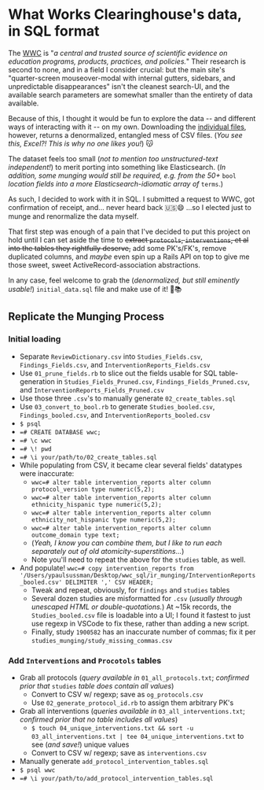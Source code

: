 # What Works Clearinghouse's data, in SQL format

The [WWC](https://ies.ed.gov/ncee/wwc/WhoWeAre) is "_a central and trusted source of scientific evidence on education programs, products, practices, and policies._" Their research is second to none, and in a field I consider crucial: but the main site's "quarter-screen mouseover-modal with internal gutters, sidebars, and unpredictable disappearances" isn't the cleanest search-UI, and the available search parameters are somewhat smaller than the entirety of data available.

Because of this, I thought it would be fun to explore the data -- and different ways of interacting with it -- on my own. Downloading the [individual files](https://ies.ed.gov/ncee/wwc/StudyFindings), however, returns a denormalized, entangled mess of CSV files. (_You see this, Excel?! This is why no one likes you!_) 😽

The dataset feels too small (_not to mention too unstructured-text independent!_) to merit porting into something like Elasticsearch. (_In addition, some munging would still be required, e.g. from the 50+_ `bool` _location fields into a more Elasticsearch-idiomatic array of_ `terms`.) 

As such, I decided to work with it in SQL. I submitted a request to WWC, got confirmation of receipt, and... never heard back 🇺🇸😄 ...so I elected just to munge and renormalize the data myself.

That first step was enough of a pain that I've decided to put this project on hold until I can set aside the time to ~~extract `protocols`, `interventions`, et al into the tables they rightfully deserve,~~ add some PK's/FK's, remove duplicated columns, and _maybe_ even spin up a Rails API on top to give me those sweet, sweet ActiveRecord-association abstractions.

In any case, feel welcome to grab the (_denormalized, but still eminently usable!_) `initial_data.sql` file and make use of it! 🤘📚

## Replicate the Munging Process

### Initial loading
- Separate `ReviewDictionary.csv` into `Studies_Fields.csv`, `Findings_Fields.csv`, and `InterventionReports_Fields.csv`
- Use `01_prune_fields.rb` to slice out the fields usable for SQL table-generation in  `Studies_Fields_Pruned.csv`, `Findings_Fields_Pruned.csv`, and `InterventionReports_Fields_Pruned.csv`
- Use those three `.csv`'s to manually generate `02_create_tables.sql` 
- Use `03_convert_to_bool.rb` to generate `Studies_booled.csv`, `Findings_booled.csv`, and `InterventionReports_booled.csv`
- `$ psql`
- `=# CREATE DATABASE wwc;`
- `=# \c wwc`
- `=# \! pwd`
- `=# \i your/path/to/02_create_tables.sql`
- While populating from CSV, it became clear several fields' datatypes were inaccurate:
  - `wwc=# alter table intervention_reports alter column protocol_version type numeric(5,2);`
  - `wwc=# alter table intervention_reports alter column ethnicity_hispanic type numeric(5,2);`
  - `wwc=# alter table intervention_reports alter column ethnicity_not_hispanic type numeric(5,2);`
  - `wwc=# alter table intervention_reports alter column outcome_domain type text;`
  - (_Yeah, I know you can combine them, but I like to run each separately out of old atomicity-superstitions..._)
  - Note you'll need to repeat the above for the `studies` table, as well.
- And populate! `wwc=# copy intervention_reports from '/Users/ypaulsussman/Desktop/wwc_sql/ir_munging/InterventionReports_booled.csv' DELIMITER ',' CSV HEADER;`
  - Tweak and repeat, obviously, for `findings` and `studies` tables
  - Several dozen studies are misformatted for `.csv` (_usually through unescaped HTML or double-quotations._) At ~15k records, the `Studies_booled.csv` file is loadable into a UI; I found it fastest to just use regexp in VSCode to fix these, rather than adding a new script. 
  - Finally, study `1900582` has an inaccurate number of commas; fix it per `studies_munging/study_missing_commas.csv`

### Add `Interventions` and `Procotols` tables
- Grab all protocols (_query available in_ `01_all_protocols.txt`; _confirmed prior that_ `studies` _table does contain all values_)
  - Convert to CSV w/ regexp; save as `og_protocols.csv`
  - Use `02_generate_protocol_id.rb` to assign them arbitrary PK's
- Grab all interventions (_queries available in_ `03_all_interventions.txt`; _confirmed prior that no table includes all values_)
  - `$ touch 04_unique_interventions.txt && sort -u 03_all_interventions.txt | tee 04_unique_interventions.txt` to see (_and save!_) unique values
  - Convert to CSV w/ regexp; save as `interventions.csv`
- Manually generate `add_protocol_intervention_tables.sql`
- `$ psql wwc`
- `=# \i your/path/to/add_protocol_intervention_tables.sql`
